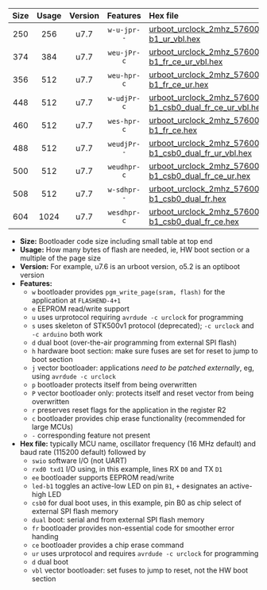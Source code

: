 |Size|Usage|Version|Features|Hex file|
|:-:|:-:|:-:|:-:|:--|
|250|256|u7.7|`w-u-jpr--`|[urboot_urclock_2mhz_57600bps_swio_rxd0_txd1_led-b1_ur_vbl.hex](https://raw.githubusercontent.com/stefanrueger/urboot.hex/main/boards/urclock/fcpu_2mhz/57600_bps/urboot_urclock_2mhz_57600bps_swio_rxd0_txd1_led-b1_ur_vbl.hex)|
|374|384|u7.7|`weu-jPr-c`|[urboot_urclock_2mhz_57600bps_swio_rxd0_txd1_ee_led-b1_fr_ce_ur_vbl.hex](https://raw.githubusercontent.com/stefanrueger/urboot.hex/main/boards/urclock/fcpu_2mhz/57600_bps/urboot_urclock_2mhz_57600bps_swio_rxd0_txd1_ee_led-b1_fr_ce_ur_vbl.hex)|
|356|512|u7.7|`weu-hpr-c`|[urboot_urclock_2mhz_57600bps_swio_rxd0_txd1_ee_led-b1_fr_ce_ur.hex](https://raw.githubusercontent.com/stefanrueger/urboot.hex/main/boards/urclock/fcpu_2mhz/57600_bps/urboot_urclock_2mhz_57600bps_swio_rxd0_txd1_ee_led-b1_fr_ce_ur.hex)|
|448|512|u7.7|`w-udjPr-c`|[urboot_urclock_2mhz_57600bps_swio_rxd0_txd1_led-b1_csb0_dual_fr_ce_ur_vbl.hex](https://raw.githubusercontent.com/stefanrueger/urboot.hex/main/boards/urclock/fcpu_2mhz/57600_bps/urboot_urclock_2mhz_57600bps_swio_rxd0_txd1_led-b1_csb0_dual_fr_ce_ur_vbl.hex)|
|460|512|u7.7|`wes-hpr-c`|[urboot_urclock_2mhz_57600bps_swio_rxd0_txd1_ee_led-b1_fr_ce.hex](https://raw.githubusercontent.com/stefanrueger/urboot.hex/main/boards/urclock/fcpu_2mhz/57600_bps/urboot_urclock_2mhz_57600bps_swio_rxd0_txd1_ee_led-b1_fr_ce.hex)|
|488|512|u7.7|`weudjPr--`|[urboot_urclock_2mhz_57600bps_swio_rxd0_txd1_ee_led-b1_csb0_dual_fr_ur_vbl.hex](https://raw.githubusercontent.com/stefanrueger/urboot.hex/main/boards/urclock/fcpu_2mhz/57600_bps/urboot_urclock_2mhz_57600bps_swio_rxd0_txd1_ee_led-b1_csb0_dual_fr_ur_vbl.hex)|
|500|512|u7.7|`weudhpr-c`|[urboot_urclock_2mhz_57600bps_swio_rxd0_txd1_ee_led-b1_csb0_dual_fr_ce_ur.hex](https://raw.githubusercontent.com/stefanrueger/urboot.hex/main/boards/urclock/fcpu_2mhz/57600_bps/urboot_urclock_2mhz_57600bps_swio_rxd0_txd1_ee_led-b1_csb0_dual_fr_ce_ur.hex)|
|508|512|u7.7|`w-sdhpr--`|[urboot_urclock_2mhz_57600bps_swio_rxd0_txd1_led-b1_csb0_dual_fr.hex](https://raw.githubusercontent.com/stefanrueger/urboot.hex/main/boards/urclock/fcpu_2mhz/57600_bps/urboot_urclock_2mhz_57600bps_swio_rxd0_txd1_led-b1_csb0_dual_fr.hex)|
|604|1024|u7.7|`wesdhpr-c`|[urboot_urclock_2mhz_57600bps_swio_rxd0_txd1_ee_led-b1_csb0_dual_fr_ce.hex](https://raw.githubusercontent.com/stefanrueger/urboot.hex/main/boards/urclock/fcpu_2mhz/57600_bps/urboot_urclock_2mhz_57600bps_swio_rxd0_txd1_ee_led-b1_csb0_dual_fr_ce.hex)|

- **Size:** Bootloader code size including small table at top end
- **Usage:** How many bytes of flash are needed, ie, HW boot section or a multiple of the page size
- **Version:** For example, u7.6 is an urboot version, o5.2 is an optiboot version
- **Features:**
  + `w` bootloader provides `pgm_write_page(sram, flash)` for the application at `FLASHEND-4+1`
  + `e` EEPROM read/write support
  + `u` uses urprotocol requiring `avrdude -c urclock` for programming
  + `s` uses skeleton of STK500v1 protocol (deprecated); `-c urclock` and `-c arduino` both work
  + `d` dual boot (over-the-air programming from external SPI flash)
  + `h` hardware boot section: make sure fuses are set for reset to jump to boot section
  + `j` vector bootloader: applications *need to be patched externally*, eg, using `avrdude -c urclock`
  + `p` bootloader protects itself from being overwritten
  + `P` vector bootloader only: protects itself and reset vector from being overwritten
  + `r` preserves reset flags for the application in the register R2
  + `c` bootloader provides chip erase functionality (recommended for large MCUs)
  + `-` corresponding feature not present
- **Hex file:** typically MCU name, oscillator frequency (16 MHz default) and baud rate (115200 default) followed by
  + `swio` software I/O (not UART)
  + `rxd0 txd1` I/O using, in this example, lines RX `D0` and TX `D1`
  + `ee` bootloader supports EEPROM read/write
  + `led-b1` toggles an active-low LED on pin `B1`, `+` designates an active-high LED
  + `csb0` for dual boot uses, in this example, pin B0 as chip select of external SPI flash memory
  + `dual` boot: serial and from external SPI flash memory
  + `fr` bootloader provides non-essential code for smoother error handing
  + `ce` bootloader provides a chip erase command
  + `ur` uses urprotocol and requires `avrdude -c urclock` for programming
  + `d` dual boot
  + `vbl` vector bootloader: set fuses to jump to reset, not the HW boot section

